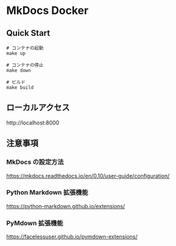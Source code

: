 # MkDocs Docker

## Quick Start

```shell
# コンテナの起動
make up

# コンテナの停止
make down

# ビルド
make build
```

## ローカルアクセス

http://localhost:8000

## 注意事項

### MkDocs の設定方法

https://mkdocs.readthedocs.io/en/0.10/user-guide/configuration/

### Python Markdown 拡張機能

https://python-markdown.github.io/extensions/

### PyMdown 拡張機能

https://facelessuser.github.io/pymdown-extensions/
